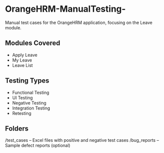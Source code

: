 # OrangeHRM-ManualTesting-
Manual test cases for the OrangeHRM application, focusing on the Leave module.

## Modules Covered
- Apply Leave
- My Leave
- Leave List

## Testing Types
- Functional Testing
- UI Testing
- Negative Testing
- Integration Testing
- Retesting

##  Folders
   /test_cases  – Excel files with positive and negative test cases
   /bug_reports  – Sample defect reports (optional)
